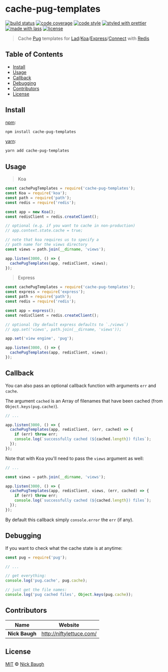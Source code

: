 # cache-pug-templates

[![build status](https://img.shields.io/travis/ladjs/cache-pug-templates.svg)](https://travis-ci.org/ladjs/cache-pug-templates)
[![code coverage](https://img.shields.io/codecov/c/github/ladjs/cache-pug-templates.svg)](https://codecov.io/gh/ladjs/cache-pug-templates)
[![code style](https://img.shields.io/badge/code_style-XO-5ed9c7.svg)](https://github.com/sindresorhus/xo)
[![styled with prettier](https://img.shields.io/badge/styled_with-prettier-ff69b4.svg)](https://github.com/prettier/prettier)
[![made with lass](https://img.shields.io/badge/made_with-lass-95CC28.svg)](https://lass.js.org)
[![license](https://img.shields.io/github/license/ladjs/cache-pug-templates.svg)](<>)

> Cache [Pug][] templates for [Lad][]/[Koa][]/[Express][]/[Connect][] with [Redis][]


## Table of Contents

* [Install](#install)
* [Usage](#usage)
* [Callback](#callback)
* [Debugging](#debugging)
* [Contributors](#contributors)
* [License](#license)


## Install

[npm][]:

```sh
npm install cache-pug-templates
```

[yarn][]:

```sh
yarn add cache-pug-templates
```


## Usage

> Koa

```js
const cachePugTemplates = require('cache-pug-templates');
const Koa = require('koa');
const path = require('path');
const redis = require('redis');

const app = new Koa();
const redisClient = redis.createClient();

// optional (e.g. if you want to cache in non-production)
// app.context.state.cache = true;

// note that koa requires us to specify a
// path name for the views directory
const views = path.join(__dirname, 'views');

app.listen(3000, () => {
  cachePugTemplates(app, redisClient, views);
});
```

> Express

```js
const cachePugTemplates = require('cache-pug-templates');
const express = require('express');
const path = require('path');
const redis = require('redis');

const app = express();
const redisClient = redis.createClient();

// optional (by default express defaults to `./views`)
// app.set('views', path.join(__dirname, 'views'));

app.set('view engine', 'pug');

app.listen(3000, () => {
  cachePugTemplates(app, redisClient, views);
});
```


## Callback

You can also pass an optional callback function with arguments `err` and `cache`.

The argument `cached` is an Array of filenames that have been cached (from `Object.keys(pug.cache)`).

```js
// ...

app.listen(3000, () => {
  cachePugTemplates(app, redisClient, (err, cached) => {
    if (err) throw err;
    console.log(`successfully cached (${cached.length}) files`);
  });
});
```

Note that with Koa you'll need to pass the `views` argument as well:

```js
// ...

const views = path.join(__dirname, 'views');

app.listen(3000, () => {
  cachePugTemplates(app, redisClient, views, (err, cached) => {
    if (err) throw err;
    console.log(`successfully cached (${cached.length}) files`);
  });
});
```

By default this callback simply `console.error` the `err` (if any).


## Debugging

If you want to check what the cache state is at anytime:

```js
const pug = require('pug');

// ...

// get everything:
console.log('pug.cache', pug.cache);

// just get the file names:
console.log('pug cached files', Object.keys(pug.cache));
```


## Contributors

| Name           | Website                    |
| -------------- | -------------------------- |
| **Nick Baugh** | <http://niftylettuce.com/> |


## License

[MIT](LICENSE) © [Nick Baugh](http://niftylettuce.com/)


## 

[npm]: https://www.npmjs.com/

[yarn]: https://yarnpkg.com/

[pug]: https://pugjs.org

[lad]: https://lad.js.org

[koa]: http://koajs.com

[express]: https://expressjs.com/

[connect]: https://github.com/senchalabs/connect

[redis]: https://redis.io/
